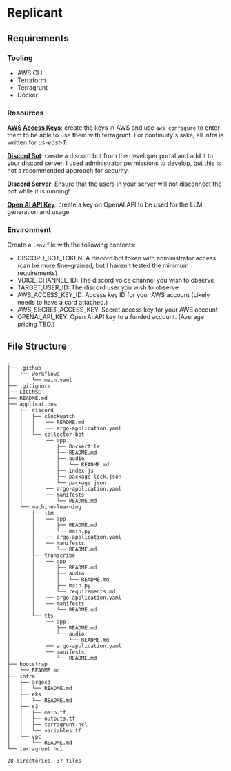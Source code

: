 # Replicant

## Requirements
### Tooling
* AWS CLI
* Terraform
* Terragrunt
* Docker


### Resources
[__AWS Access Keys__](https://us-east-1.console.aws.amazon.com/console/home): create the keys in AWS and use `aws configure` to enter them to be able to use them with terragrunt.  For continuity's sake, all infra is written for _us-east-1_.

[__Discord Bot__](https://discord.com/developers/applications): create a discord bot from the developer portal and add it to your discord server.  I used administrator permissions to develop, but this is not a recommended approach for security. 

[__Discord Server__](https://discord.com): Ensure that the users in your server will not disconnect the bot while it is running!

[__Open AI API Key__](https://platform.openai.com/docs/overview): create a key on OpenAI API to be used for the LLM generation and usage.

### Environment
Create a `.env` file with the following contents:
* DISCORD_BOT_TOKEN: A discord bot token with administrator access (can be more fine-grained, but I haven't tested the minimum requirements)
* VOICE_CHANNEL_ID: The discord voice channel you wish to observe
* TARGET_USER_ID: The discord user you wish to observe
* AWS_ACCESS_KEY_ID: Access key ID for your AWS account (Likely needs to have a card attached.)
* AWS_SECRET_ACCESS_KEY: Secret access key for your AWS account
* OPENAI_API_KEY: Open AI API key to a funded account.  (Average pricing TBD.)

## File Structure
```
.
├── .github
│   └── workflows
│       └── main.yaml
├── .gitignore
├── LICENSE
├── README.md
├── applications
│   ├── discord
│   │   ├── clockwatch
│   │   │   ├── README.md
│   │   │   └── argo-application.yaml
│   │   └── collector-bot
│   │       ├── app
│   │       │   ├── Dockerfile
│   │       │   ├── README.md
│   │       │   ├── audio
│   │       │   │   └── README.md
│   │       │   ├── index.js
│   │       │   ├── package-lock.json
│   │       │   └── package.json
│   │       ├── argo-application.yaml
│   │       └── manifests
│   │           └── README.md
│   └── machine-learning
│       ├── llm
│       │   ├── app
│       │   │   ├── README.md
│       │   │   └── main.py
│       │   ├── argo-application.yaml
│       │   └── manifests
│       │       └── README.md
│       ├── transcribe
│       │   ├── app
│       │   │   ├── README.md
│       │   │   ├── audio
│       │   │   │   └── README.md
│       │   │   ├── main.py
│       │   │   └── requirements.md
│       │   ├── argo-application.yaml
│       │   └── manifests
│       │       └── README.md
│       └── tts
│           ├── app
│           │   ├── README.md
│           │   └── audio
│           │       └── README.md
│           ├── argo-application.yaml
│           └── manifests
│               └── README.md
├── bootstrap
│   └── README.md
├── infra
│   ├── argocd
│   │   └── README.md
│   ├── eks
│   │   └── README.md
│   ├── s3
│   │   ├── main.tf
│   │   ├── outputs.tf
│   │   ├── terragrunt.hcl
│   │   └── variables.tf
│   └── vpc
│       └── README.md
└── terragrunt.hcl

28 directories, 37 files
```
